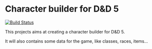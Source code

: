 # Character builder for D&D 5

[![Build Status](https://travis-ci.org/Hartorn/character-builder-dd5.svg?branch=master)](https://travis-ci.org/Hartorn/character-builder-dd5)

This projects aims at creating a character builder for D&D 5.

It will also contains some data for the game, like classes, races, items...
